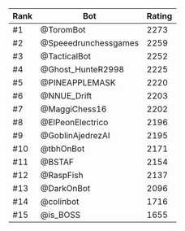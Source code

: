 Rank|Bot|Rating
---|---|---
#1|@ToromBot|2273
#2|@Speeedrunchessgames|2259
#3|@TacticalBot|2252
#4|@Ghost_HunteR2998|2225
#5|@PINEAPPLEMASK|2220
#6|@NNUE_Drift|2203
#7|@MaggiChess16|2202
#8|@ElPeonElectrico|2196
#9|@GoblinAjedrezAI|2195
#10|@tbhOnBot|2171
#11|@BSTAF|2154
#12|@RaspFish|2137
#13|@DarkOnBot|2096
#14|@colinbot|1716
#15|@is_BOSS|1655

